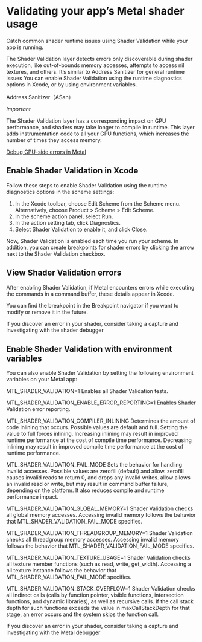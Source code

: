 # Validating your app’s Metal shader usage
Catch common shader runtime issues using Shader Validation while your app is running.

The Shader Validation layer detects errors only discoverable during shader execution,
like out-of-bounds memory accesses, attempts to access nil textures, and others. 
It’s similar to Address Sanitizer for general runtime issues
You can enable Shader Validation using the runtime diagnostics options in Xcode, or by using environment variables.

Address Sanitizer（ASan）

*Important*

The Shader Validation layer has a corresponding impact on GPU performance, and shaders may take longer to compile in runtime.
This layer adds instrumentation code to all your GPU functions, which increases the number of times they access memory.

[Debug GPU-side errors in Metal](https://developer.apple.com/videos/play/wwdc2020/10616/)

## Enable Shader Validation in Xcode
Follow these steps to enable Shader Validation using the runtime diagnostics options in the scheme settings:
1. In the Xcode toolbar, choose Edit Scheme from the Scheme menu. Alternatively, choose Product > Scheme > Edit Scheme.
2. In the scheme action panel, select Run.
3. In the action setting tab, click Diagnostics.
4. Select Shader Validation to enable it, and click Close.

Now, Shader Validation is enabled each time you run your scheme.
In addition, you can create breakpoints for shader errors by clicking the arrow next to the Shader Validation checkbox.

## View Shader Validation errors
After enabling Shader Validation, if Metal encounters errors while executing the commands in a command buffer,
these details appear in Xcode.

You can find the breakpoint in the Breakpoint navigator if you want to modify or remove it in the future.

If you discover an error in your shader, consider taking a capture and investigating with the shader debugger

## Enable Shader Validation with environment variables
You can also enable Shader Validation by setting the following environment variables on your Metal app:

MTL_SHADER_VALIDATION=1
Enables all Shader Validation tests.

MTL_SHADER_VALIDATION_ENABLE_ERROR_REPORTING=1
Enables Shader Validation error reporting.

MTL_SHADER_VALIDATION_COMPILER_INLINING
Determines the amount of code inlining that occurs.
Possible values are default and full.
Setting the value to full forces inlining.
Increasing inlining may result in improved runtime performance at the cost of compile time performance.
Decreasing inlining may result in improved compile time performance at the cost of runtime performance.

MTL_SHADER_VALIDATION_FAIL_MODE
Sets the behavior for handling invalid accesses.
Possible values are zerofill (default) and allow.
zerofill causes invalid reads to return 0, and drops any invalid writes.
allow allows an invalid read or write, but may result in command buffer failure, depending on the platform.
It also reduces compile and runtime performance impact.

MTL_SHADER_VALIDATION_GLOBAL_MEMORY=1
Shader Validation checks all global memory accesses.
Accessing invalid memory follows the behavior that MTL_SHADER_VALIDATION_FAIL_MODE specifies.

MTL_SHADER_VALIDATION_THREADGROUP_MEMORY=1
Shader Validation checks all threadgroup memory accesses.
Accessing invalid memory follows the behavior that MTL_SHADER_VALIDATION_FAIL_MODE specifies.

MTL_SHADER_VALIDATION_TEXTURE_USAGE=1
Shader Validation checks all texture member functions (such as read, write, get_width).
Accessing a nil texture instance follows the behavior that MTL_SHADER_VALIDATION_FAIL_MODE specifies.

MTL_SHADER_VALIDATION_STACK_OVERFLOW=1
Shader Validation checks all indirect calls (calls by function pointer, visible functions, intersection functions,
and dynamic libraries), as well as recursive calls.
If the call stack depth for such functions exceeds the value in maxCallStackDepth for that stage,
an error occurs and the system skips the function call.

If you discover an error in your shader, consider taking a capture and investigating with the Metal debugger

